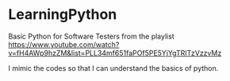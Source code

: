# LearningPython
 Basic Python for Software Testers from the playlist
 https://www.youtube.com/watch?v=fH4AWp9hzZM&list=PLL34mf651faPOf5PE5YjYgTRITzVzzvMz
 
 I mimic the codes so that I can understand the basics of python.
